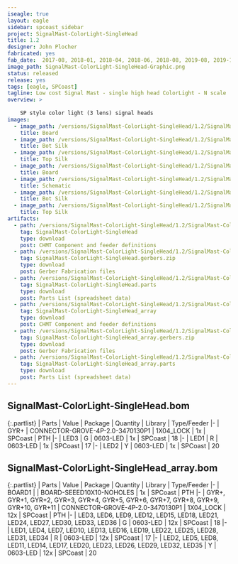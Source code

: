 ```yaml
---
iseagle: true
layout: eagle
sidebar: spcoast_sidebar
project: SignalMast-ColorLight-SingleHead
title: 1.2
designer: John Plocher
fabricated: yes
fab_date:  2017-08, 2018-01, 2018-04, 2018-06, 2018-08, 2019-08, 2019-11
image_path: SignalMast-ColorLight-SingleHead-Graphic.png
status: released
release: yes
tags: [eagle, SPCoast]
tagline: Low cost Signal Mast - single high head ColorLight - N scale
overview: >
    
    SP style color light (3 lens) signal heads
images:
  - image_path: /versions/SignalMast-ColorLight-SingleHead/1.2/SignalMast-ColorLight-SingleHead-1.2.brd.png
    title: Board
  - image_path: /versions/SignalMast-ColorLight-SingleHead/1.2/SignalMast-ColorLight-SingleHead-1.2.bot.brd.png
    title: Bot Silk
  - image_path: /versions/SignalMast-ColorLight-SingleHead/1.2/SignalMast-ColorLight-SingleHead-1.2.top.brd.png
    title: Top Silk
  - image_path: /versions/SignalMast-ColorLight-SingleHead/1.2/SignalMast-ColorLight-SingleHead_array-1.2.brd.png
    title: Board
  - image_path: /versions/SignalMast-ColorLight-SingleHead/1.2/SignalMast-ColorLight-SingleHead-1.2.sch.png
    title: Schematic
  - image_path: /versions/SignalMast-ColorLight-SingleHead/1.2/SignalMast-ColorLight-SingleHead_array-1.2.bot.brd.png
    title: Bot Silk
  - image_path: /versions/SignalMast-ColorLight-SingleHead/1.2/SignalMast-ColorLight-SingleHead_array-1.2.top.brd.png
    title: Top Silk
artifacts:
  - path: /versions/SignalMast-ColorLight-SingleHead/1.2/SignalMast-ColorLight-SingleHead-1.2.dpv
    tag: SignalMast-ColorLight-SingleHead
    type: download
    post: CHMT Component and feeder definitions
  - path: /versions/SignalMast-ColorLight-SingleHead/1.2/SignalMast-ColorLight-SingleHead-1.2.gerbers.zip
    tag: SignalMast-ColorLight-SingleHead.gerbers.zip
    type: download
    post: Gerber Fabrication files
  - path: /versions/SignalMast-ColorLight-SingleHead/1.2/SignalMast-ColorLight-SingleHead-1.2.parts.csv
    tag: SignalMast-ColorLight-SingleHead.parts
    type: download
    post: Parts List (spreadsheet data)
  - path: /versions/SignalMast-ColorLight-SingleHead/1.2/SignalMast-ColorLight-SingleHead_array-1.2.dpv
    tag: SignalMast-ColorLight-SingleHead_array
    type: download
    post: CHMT Component and feeder definitions
  - path: /versions/SignalMast-ColorLight-SingleHead/1.2/SignalMast-ColorLight-SingleHead_array-1.2.gerbers.zip
    tag: SignalMast-ColorLight-SingleHead_array.gerbers.zip
    type: download
    post: Gerber Fabrication files
  - path: /versions/SignalMast-ColorLight-SingleHead/1.2/SignalMast-ColorLight-SingleHead_array-1.2.parts.csv
    tag: SignalMast-ColorLight-SingleHead_array.parts
    type: download
    post: Parts List (spreadsheet data)
---
```


## SignalMast-ColorLight-SingleHead.bom

{:.partlist}
| Parts | Value | Package | Quantity | Library | Type/Feeder
|-
| GYR+ | CONNECTOR-GROVE-4P-2.0-3470130P1 | 1X04_LOCK | 1x | SPCoast | PTH
|-
| LED3 | G | 0603-LED | 1x | SPCoast | 18
|-
| LED1 | R | 0603-LED | 1x | SPCoast | 17
|-
| LED2 | Y | 0603-LED | 1x | SPCoast | 20

## SignalMast-ColorLight-SingleHead_array.bom

{:.partlist}
| Parts | Value | Package | Quantity | Library | Type/Feeder
|-
| BOARD1 |  | BOARD-SEEED10X10-NOHOLES | 1x | SPCoast | PTH
|-
| GYR+, GYR+1, GYR+2, GYR+3, GYR+4, GYR+5, GYR+6, GYR+7, GYR+8, GYR+9, GYR+10, GYR+11 | CONNECTOR-GROVE-4P-2.0-3470130P1 | 1X04_LOCK | 12x | SPCoast | PTH
|-
| LED3, LED6, LED9, LED12, LED15, LED18, LED21, LED24, LED27, LED30, LED33, LED36 | G | 0603-LED | 12x | SPCoast | 18
|-
| LED1, LED4, LED7, LED10, LED13, LED16, LED19, LED22, LED25, LED28, LED31, LED34 | R | 0603-LED | 12x | SPCoast | 17
|-
| LED2, LED5, LED8, LED11, LED14, LED17, LED20, LED23, LED26, LED29, LED32, LED35 | Y | 0603-LED | 12x | SPCoast | 20
